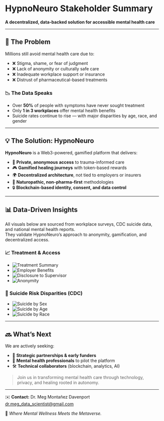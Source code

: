 # HypnoNeuro Stakeholder Summary

**A decentralized, data-backed solution for accessible mental health care**

---

## 🧠 The Problem

Millions still avoid mental health care due to:

- ❌ Stigma, shame, or fear of judgment  
- ❌ Lack of anonymity or culturally safe care  
- ❌ Inadequate workplace support or insurance  
- ❌ Distrust of pharmaceutical-based treatments

### 📉 The Data Speaks

- Over **50%** of people with symptoms have never sought treatment  
- Only **1 in 3 workplaces** offer mental health benefits  
- Suicide rates continue to rise — with major disparities by age, race, and gender

---

## 💡 The Solution: HypnoNeuro

**HypnoNeuro** is a Web3-powered, gamified platform that delivers:

- 🧬 **Private, anonymous access** to trauma-informed care  
- 🎮 **Gamified healing journeys** with token-based rewards  
- 🌍 **Decentralized architecture**, not tied to employers or insurers  
- 🌿 **Naturopathic, non-pharma-first** methodologies  
- 🔒 **Blockchain-based identity, consent, and data control**

---

## 📊 Data-Driven Insights

All visuals below are sourced from workplace surveys, CDC suicide data, and national mental health reports.  
They validate HypnoNeuro’s approach to anonymity, gamification, and decentralized access.

### 📈 Treatment & Access

- ![Treatment Summary](https://raw.githubusercontent.com/megmontanez2000/HypnoNeuro/main/visuals/treatment_memory_discrepancy_50_percent_gap.png)  
- ![Employer Benefits](https://raw.githubusercontent.com/megmontanez2000/HypnoNeuro/main/visuals/employer_mental_health_benefits_access.png)  
- ![Disclosure to Supervisor](https://raw.githubusercontent.com/megmontanez2000/HypnoNeuro/main/visuals/comfort_discussing_with_supervisor.png)  
- ![Anonymity](https://raw.githubusercontent.com/megmontanez2000/HypnoNeuro/main/visuals/perceived_protection_by_anonymity.png)

### 🧨 Suicide Risk Disparities (CDC)

- ![Suicide by Sex](https://raw.githubusercontent.com/megmontanez2000/HypnoNeuro/main/visuals/suicide_rates_by_sex_2024.png)  
- ![Suicide by Age](https://raw.githubusercontent.com/megmontanez2000/HypnoNeuro/main/visuals/suicide_rates_by_age_2024.png)  
- ![Suicide by Race](https://raw.githubusercontent.com/megmontanez2000/HypnoNeuro/main/visuals/suicide_rates_by_race_ethnicity_2024.png)

---

## 🔜 What’s Next

We are actively seeking:

- 🤝 **Strategic partnerships & early funders**  
- 🧠 **Mental health professionals** to pilot the platform  
- 🛠️ **Technical collaborators** (blockchain, analytics, AI)

> Join us in transforming mental health care through technology, privacy, and healing rooted in autonomy.

---

✉️ **Contact:** Dr. Meg Montañez Davenport  
[dr.meg_data_scientist@gmail.com](mailto:dr.meg_data_scientist@gmail.com)



🧬 *Where Mental Wellness Meets the Metaverse.*
